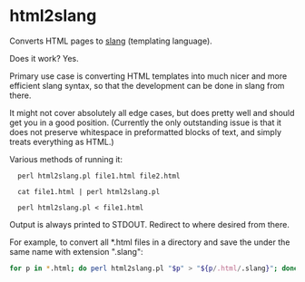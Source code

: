 # html2slang
Converts HTML pages to [slang](https://github.com/jeromegn/slang) (templating language).

Does it work? Yes.

Primary use case is converting HTML templates into much nicer and more efficient slang syntax, so that the development can be done in slang from there.

It might not cover absolutely all edge cases, but does pretty well and should get you in a good position.
(Currently the only outstanding issue is that it does not preserve whitespace in preformatted blocks of text, and simply treats everything as HTML.)

Various methods of running it:

```shell
  perl html2slang.pl file1.html file2.html

  cat file1.html | perl html2slang.pl

  perl html2slang.pl < file1.html
```

Output is always printed to STDOUT. Redirect to where desired from there.

For example, to convert all *.html files in a directory and save the
under the same name with extension ".slang":

```bash
for p in *.html; do perl html2slang.pl "$p" > "${p/.html/.slang}"; done
```


